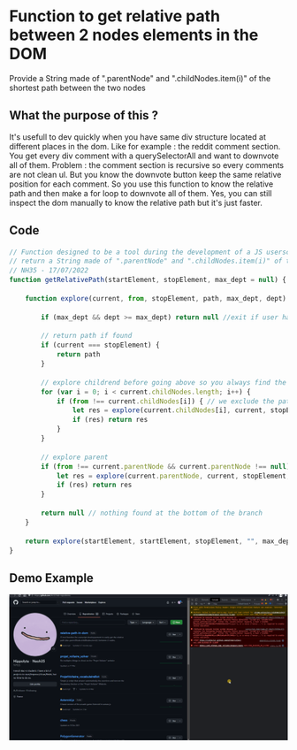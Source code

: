 # Function to get relative path between 2 nodes elements in the DOM
Provide a String made of ".parentNode" and ".childNodes.item(i)" of the shortest path between the two nodes

## What the purpose of this ?
It's usefull to dev quickly when you have same div structure located at different places in the dom. 
Like for example : the reddit comment section. You get every div comment with a querySelectorAll and want to downvote all of them. Problem : the comment section is recursive so every comments are not clean ul. But you know the downvote button keep the same relative position for each comment. So you use this function to know the relative path and then make a for loop to downvote all of them.
Yes, you can still inspect the dom manually to know the relative path but it's just faster.

## Code
```js
// Function designed to be a tool during the development of a JS userscript to get the relative path from an DOM element to another element.
// return a String made of ".parentNode" and ".childNodes.item(i)" of the shortest path between the two nodes.
// NH35 - 17/07/2022
function getRelativePath(startElement, stopElement, max_dept = null) {

    function explore(current, from, stopElement, path, max_dept, dept) { // recursive exploration function

        if (max_dept && dept >= max_dept) return null //exit if user has define a maximum dept of recursion

        // return path if found
        if (current === stopElement) {
            return path
        }

        // explore childrend before going above so you always find the shortest path
        for (var i = 0; i < current.childNodes.length; i++) {
            if (from !== current.childNodes[i]) { // we exclude the path we came from because it's alreday explored
                let res = explore(current.childNodes[i], current, stopElement, path + `.childNodes.item(${i})`, max_dept, dept + 1)
                if (res) return res
            }
        }

        // explore parent
        if (from !== current.parentNode && current.parentNode !== null) {
            let res = explore(current.parentNode, current, stopElement, path + `.parentNode`, max_dept, dept + 1)
            if (res) return res
        }

        return null // nothing found at the bottom of the branch
    }

    return explore(startElement, startElement, stopElement, "", max_dept, 0)
}
```

## Demo Example 
![Alt demo](./demo.gif)

